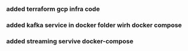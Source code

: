 

### added terraform gcp infra code

### added kafka service in docker folder wirh docker compose

### added streaming servive docker-compose